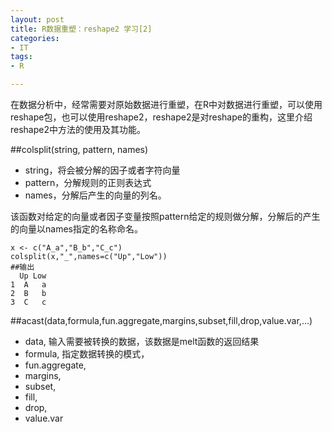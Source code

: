 ```yaml
---
layout: post
title: R数据重塑：reshape2 学习[2]
categories:
- IT
tags:
- R

---
```

在数据分析中，经常需要对原始数据进行重塑，在R中对数据进行重塑，可以使用reshape包，也可以使用reshape2，reshape2是对reshape的重构，这里介绍reshape2中方法的使用及其功能。

##colsplit(string, pattern, names)
* string，将会被分解的因子或者字符向量
* pattern，分解规则的正则表达式
* names，分解后产生的向量的列名。

该函数对给定的向量或者因子变量按照pattern给定的规则做分解，分解后的产生的向量以names指定的名称命名。

    x <- c("A_a","B_b","C_c")
    colsplit(x,"_",names=c("Up","Low"))
    ##输出
      Up Low
    1  A   a
    2  B   b
    3  C   c
   
##acast(data,formula,fun.aggregate,margins,subset,fill,drop,value.var,...)

* data, 输入需要被转换的数据，该数据是melt函数的返回结果
* formula, 指定数据转换的模式，
* fun.aggregate,
* margins,
* subset,
* fill,
* drop,
* value.var